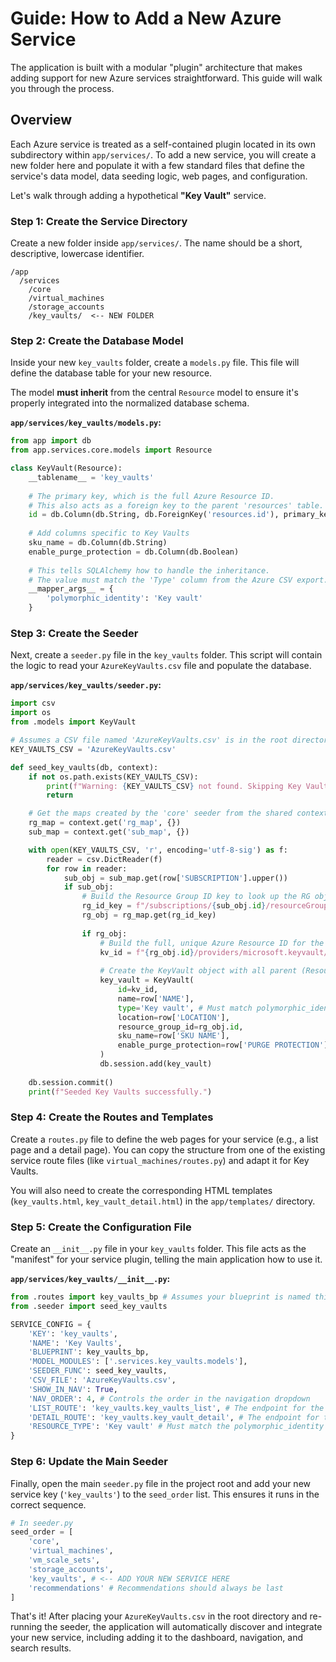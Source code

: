 # Guide: How to Add a New Azure Service

The application is built with a modular "plugin" architecture that makes adding support for new Azure services straightforward. This guide will walk you through the process.

## Overview

Each Azure service is treated as a self-contained plugin located in its own subdirectory within `app/services/`. To add a new service, you will create a new folder here and populate it with a few standard files that define the service's data model, data seeding logic, web pages, and configuration.

Let's walk through adding a hypothetical **"Key Vault"** service.

### Step 1: Create the Service Directory

Create a new folder inside `app/services/`. The name should be a short, descriptive, lowercase identifier.

```
/app
  /services
    /core
    /virtual_machines
    /storage_accounts
    /key_vaults/  <-- NEW FOLDER
```

### Step 2: Create the Database Model

Inside your new `key_vaults` folder, create a `models.py` file. This file will define the database table for your new resource.

The model **must inherit** from the central `Resource` model to ensure it's properly integrated into the normalized database schema.

**`app/services/key_vaults/models.py`:**
```python
from app import db
from app.services.core.models import Resource

class KeyVault(Resource):
    __tablename__ = 'key_vaults'
    
    # The primary key, which is the full Azure Resource ID.
    # This also acts as a foreign key to the parent 'resources' table.
    id = db.Column(db.String, db.ForeignKey('resources.id'), primary_key=True)
    
    # Add columns specific to Key Vaults
    sku_name = db.Column(db.String)
    enable_purge_protection = db.Column(db.Boolean)
    
    # This tells SQLAlchemy how to handle the inheritance.
    # The value must match the 'Type' column from the Azure CSV export.
    __mapper_args__ = {
        'polymorphic_identity': 'Key vault' 
    }
```

### Step 3: Create the Seeder

Next, create a `seeder.py` file in the `key_vaults` folder. This script will contain the logic to read your `AzureKeyVaults.csv` file and populate the database.

**`app/services/key_vaults/seeder.py`:**
```python
import csv
import os
from .models import KeyVault

# Assumes a CSV file named 'AzureKeyVaults.csv' is in the root directory
KEY_VAULTS_CSV = 'AzureKeyVaults.csv'

def seed_key_vaults(db, context):
    if not os.path.exists(KEY_VAULTS_CSV):
        print(f"Warning: {KEY_VAULTS_CSV} not found. Skipping Key Vault seeding.")
        return

    # Get the maps created by the 'core' seeder from the shared context
    rg_map = context.get('rg_map', {})
    sub_map = context.get('sub_map', {})

    with open(KEY_VAULTS_CSV, 'r', encoding='utf-8-sig') as f:
        reader = csv.DictReader(f)
        for row in reader:
            sub_obj = sub_map.get(row['SUBSCRIPTION'].upper())
            if sub_obj:
                # Build the Resource Group ID key to look up the RG object
                rg_id_key = f"/subscriptions/{sub_obj.id}/resourceGroups/{row['RESOURCE GROUP']}".lower()
                rg_obj = rg_map.get(rg_id_key)
                
                if rg_obj:
                    # Build the full, unique Azure Resource ID for the Key Vault
                    kv_id = f"{rg_obj.id}/providers/microsoft.keyvault/vaults/{row['NAME']}".lower()
                    
                    # Create the KeyVault object with all parent (Resource) and child attributes
                    key_vault = KeyVault(
                        id=kv_id,
                        name=row['NAME'],
                        type='Key vault', # Must match polymorphic_identity in the model
                        location=row['LOCATION'],
                        resource_group_id=rg_obj.id,
                        sku_name=row['SKU NAME'],
                        enable_purge_protection=row['PURGE PROTECTION'] == 'Enabled'
                    )
                    db.session.add(key_vault)
    
    db.session.commit()
    print(f"Seeded Key Vaults successfully.")
```

### Step 4: Create the Routes and Templates

Create a `routes.py` file to define the web pages for your service (e.g., a list page and a detail page). You can copy the structure from one of the existing service route files (like `virtual_machines/routes.py`) and adapt it for Key Vaults.

You will also need to create the corresponding HTML templates (`key_vaults.html`, `key_vault_detail.html`) in the `app/templates/` directory.

### Step 5: Create the Configuration File

Create an `__init__.py` file in your `key_vaults` folder. This file acts as the "manifest" for your service plugin, telling the main application how to use it.

**`app/services/key_vaults/__init__.py`:**
```python
from .routes import key_vaults_bp # Assumes your blueprint is named this
from .seeder import seed_key_vaults

SERVICE_CONFIG = {
    'KEY': 'key_vaults',
    'NAME': 'Key Vaults',
    'BLUEPRINT': key_vaults_bp,
    'MODEL_MODULES': ['.services.key_vaults.models'],
    'SEEDER_FUNC': seed_key_vaults,
    'CSV_FILE': 'AzureKeyVaults.csv',
    'SHOW_IN_NAV': True,
    'NAV_ORDER': 4, # Controls the order in the navigation dropdown
    'LIST_ROUTE': 'key_vaults.key_vaults_list', # The endpoint for the list page
    'DETAIL_ROUTE': 'key_vaults.key_vault_detail', # The endpoint for the detail page
    'RESOURCE_TYPE': 'Key vault' # Must match the polymorphic_identity
}
```

### Step 6: Update the Main Seeder

Finally, open the main `seeder.py` file in the project root and add your new service key (`'key_vaults'`) to the `seed_order` list. This ensures it runs in the correct sequence.

```python
# In seeder.py
seed_order = [
    'core', 
    'virtual_machines', 
    'vm_scale_sets', 
    'storage_accounts', 
    'key_vaults', # <-- ADD YOUR NEW SERVICE HERE
    'recommendations' # Recommendations should always be last
]
```

That's it! After placing your `AzureKeyVaults.csv` in the root directory and re-running the seeder, the application will automatically discover and integrate your new service, including adding it to the dashboard, navigation, and search results.
